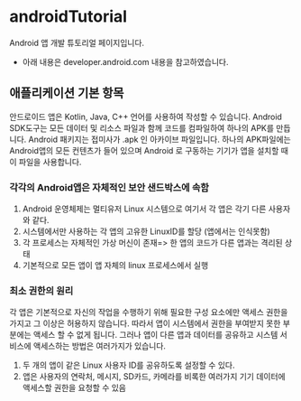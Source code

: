 # androidTutorial
Android 앱 개발 튜토리얼 페이지입니다.

* 아래 내용은 developer.android.com 내용을 참고하였습니다.

## 애플리케이션 기본 항목 

안드로이드 앱은 Kotlin, Java, C++ 언어를 사용하여 작성할 수 있습니다. Android SDK도구는 모든 데이터 및 리소스 파일과 함께 코드를 컴파일하여 하나의 APK를 만듭니다. Android 패키지는 접미사가 .apk 인 아카이브 파일입니다. 하나의 APK파일에는 Android앱의 모든 컨텐츠가 들어 있으며 Android 로 구동하는 기기가 앱을 설치할 때 이 파일을 사용합니다. 


### 각각의 Android앱은 자체적인 보안 샌드박스에 속함 
 1. Android 운영체제는 멀티유저 Linux 시스템으로 여기서 각 앱은 각기 다른 사용자와 같다. 
 2. 시스템에서만 사용하는 각 앱의 고유한 LinuxID를 할당 (앱에서는 인식못함)
 3. 각 프로세스는 자체적인 가상 머신이 존재=> 한 앱의 코드가 다른 앱과는 격리된 상태
 4. 기본적으로 모든 앱이 앱 자체의 linux 프로세스에서 실행 

### 최소 권한의 원리 
각 앱은 기본적으로 자신의 작업을 수행하기 위해 필요한 구성 요소에만 액세스 권한을 가지고 그 이상은 허용하지 않습니다. 따라서 앱이 시스템에서 권한을 부여받지 못한 부분에는 액세스 할 수 없게 됩니다. 그러나 앱이 다른 앱과 데이터를 공유하고 시스템 서비스에 액세스하는 방법은 여러가지가 있습니다. 
  1. 두 개의 앱이 같은 Linux 사용자 ID를 공유하도록 설정할 수 있다. 
  2. 앱은 사용자의 연락처, 메시지, SD카드, 카메라를 비록한 여러가지 기기 데이터에 액세스할 권한을 요청할 수 있음
 
